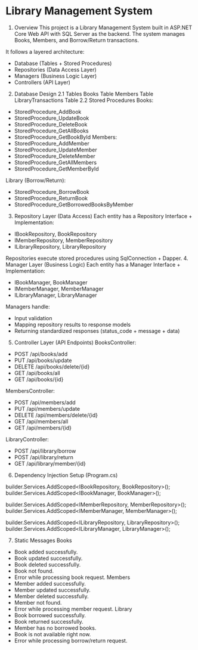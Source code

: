 # Library Management System

1. Overview
This project is a Library Management System built in ASP.NET Core Web API with SQL Server as the backend. The system manages Books, Members, and Borrow/Return transactions.

It follows a layered architecture:
- Database (Tables + Stored Procedures)
- Repositories (Data Access Layer)
- Managers (Business Logic Layer)
- Controllers (API Layer)
2. Database Design
2.1 Tables
Books Table
Members Table
 LibraryTransactions Table
2.2 Stored Procedures
Books:
- StoredProcedure_AddBook
- StoredProcedure_UpdateBook
- StoredProcedure_DeleteBook
- StoredProcedure_GetAllBooks
- StoredProcedure_GetBookById
Members:
- StoredProcedure_AddMember
- StoredProcedure_UpdateMember
- StoredProcedure_DeleteMember
- StoredProcedure_GetAllMembers
- StoredProcedure_GetMemberById

Library (Borrow/Return):
- StoredProcedure_BorrowBook
- StoredProcedure_ReturnBook
- StoredProcedure_GetBorrowedBooksByMember
3. Repository Layer (Data Access)
Each entity has a Repository Interface + Implementation:
- IBookRepository, BookRepository
- IMemberRepository, MemberRepository
- ILibraryRepository, LibraryRepository

Repositories execute stored procedures using SqlConnection + Dapper.
4. Manager Layer (Business Logic)
Each entity has a Manager Interface + Implementation:
- IBookManager, BookManager
- IMemberManager, MemberManager
- ILibraryManager, LibraryManager

Managers handle:
- Input validation
- Mapping repository results to response models
- Returning standardized responses (status_code + message + data)
5. Controller Layer (API Endpoints)
BooksController:
- POST /api/books/add
- PUT /api/books/update
- DELETE /api/books/delete/{id}
- GET /api/books/all
- GET /api/books/{id}

MembersController:
- POST /api/members/add
- PUT /api/members/update
- DELETE /api/members/delete/{id}
- GET /api/members/all
- GET /api/members/{id}


LibraryController:
- POST /api/library/borrow
- POST /api/library/return
- GET /api/library/member/{id}
6. Dependency Injection Setup (Program.cs)

builder.Services.AddScoped<IBookRepository, BookRepository>();
builder.Services.AddScoped<IBookManager, BookManager>();

builder.Services.AddScoped<IMemberRepository, MemberRepository>();
builder.Services.AddScoped<IMemberManager, MemberManager>();

builder.Services.AddScoped<ILibraryRepository, LibraryRepository>();
builder.Services.AddScoped<ILibraryManager, LibraryManager>();


7. Static Messages
Books
- Book added successfully.
- Book updated successfully.
- Book deleted successfully.
- Book not found.
- Error while processing book request.
Members
- Member added successfully.
- Member updated successfully.
- Member deleted successfully.
- Member not found.
- Error while processing member request.
Library
- Book borrowed successfully.
- Book returned successfully.
- Member has no borrowed books.
- Book is not available right now.
- Error while processing borrow/return request.
